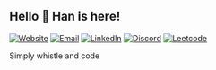 <h2>Hello 👋 Han is here!</h2>

[![Website][1]](https://hannknguyen.github.io)
[![Email][2]](mailto:hannguyendev@gmail.com)
[![LinkedIn][3]](https://www.linkedin.com/in/hannknguyen)
[![Discord][4]](https://discordapp.com/users/576632460339707925)
[![Leetcode][5]](https://leetcode.com/hannknguyen/)

Simply whistle and code

[1]: https://img.shields.io/badge/website-000000?style=for-the-badge&logo=About.me&logoColor=white
[2]: https://img.shields.io/badge/Gmail-D14836?style=for-the-badge&logo=gmail&logoColor=white
[3]: https://img.shields.io/badge/LinkedIn-0077B5?style=for-the-badge&logo=linkedin&logoColor=white
[4]: https://img.shields.io/badge/Discord-7289DA?style=for-the-badge&logo=discord&logoColor=white
[5]: https://img.shields.io/badge/-LeetCode-FFA116?style=for-the-badge&logo=LeetCode&logoColor=black

